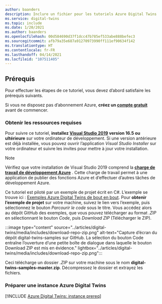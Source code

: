 ```yaml
---
author: baanders
description: Inclure un fichier pour les tutoriels Azure Digital Twins - Prérequis pour l’exemple de projet
ms.service: digital-twins
ms.topic: include
ms.date: 1/20/2021
ms.author: baanders
ms.openlocfilehash: 00d584690d37f1dcc47b785ef533abe888befec3
ms.sourcegitcommit: afb79a35e687a91270973990ff111ef90634f142
ms.translationtype: HT
ms.contentlocale: fr-FR
ms.lasthandoff: 04/14/2021
ms.locfileid: "107511405"
---
```

## <a name="prerequisites"></a>Prérequis

Pour effectuer les étapes de ce tutoriel, vous devez d’abord satisfaire les prérequis suivants. 

Si vous ne disposez pas d’abonnement Azure, **créez un [compte gratuit](https://azure.microsoft.com/free/?WT.mc_id=A261C142F)** avant de commencer.

### <a name="get-required-resources"></a>Obtenir les ressources requises

Pour suivre ce tutoriel, **installez [Visual Studio 2019](https://visualstudio.microsoft.com/downloads/) version 16.5 ou ultérieure** sur votre ordinateur de développement. Si une version antérieure est déjà installée, vous pouvez ouvrir l’application *Visual Studio Installer* sur votre ordinateur et suivre les invites pour mettre à jour votre installation.

>[!NOTE]
> Vérifiez que votre installation de Visual Studio 2019 comprend la **[charge de travail de développement Azure](/dotnet/azure/configure-visual-studio)** . Cette charge de travail permet à une application de publier des fonctions Azure et d’effectuer d’autres tâches de développement Azure.

Ce tutoriel est piloté par un exemple de projet écrit en C#. L’exemple se trouve ici : [Exemples Azure Digital Twins de bout en bout](/samples/azure-samples/digital-twins-samples/digital-twins-samples). Pour **obtenir l’exemple de projet** sur votre machine, suivez le lien vers l’exemple, puis sélectionnez le bouton *Parcourir le code* sous le titre. Vous accédez alors au dépôt GitHub des exemples, que vous pouvez télécharger au format *.ZIP* en sélectionnant le bouton *Code*, puis *Download ZIP* (Télécharger le ZIP).

:::image type="content" source="../articles/digital-twins/media/includes/download-repo-zip.png" alt-text="Capture d’écran du dépôt digital-twins-samples sur GitHub. La sélection du bouton Code entraîne l’ouverture d’une petite boîte de dialogue dans laquelle le bouton Download ZIP est mis en évidence." lightbox="../articles/digital-twins/media/includes/download-repo-zip.png":::

Ceci télécharge un dossier *.ZIP* sur votre machine sous le nom **digital-twins-samples-master.zip**. Décompressez le dossier et extrayez les fichiers.

### <a name="prepare-an-azure-digital-twins-instance"></a>Préparer une instance Azure Digital Twins

[!INCLUDE [Azure Digital Twins: instance prereq](digital-twins-prereq-instance.md)]

